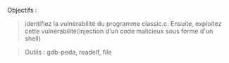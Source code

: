 Objectifs : 
> identifiez la vulnérabilité du programme classic.c. Ensuite, exploitez cette vulnérabilité(injection d'un code malicieux sous forme d'un shell)

> Outils : gdb-peda, readelf, file
